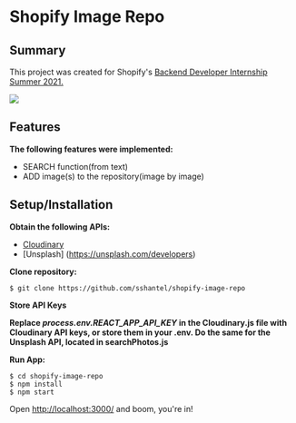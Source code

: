 # Shopify Image Repo

## Summary

This project was created for Shopify's <a href="https://jobs.smartrecruiters.com/ni/Shopify/1529b84e-da5f-49d4-b408-09f0050732be-backend-developer-intern-remote-summer-2021">Backend Developer Internship Summer 2021. </a>

![](images/shopify_giphy.gif)

## <a name="features"></a>Features

<b>The following features were implemented:</b>

- SEARCH function(from text)
- ADD image(s) to the repository(image by image)

## <a name="installation"></a>Setup/Installation

<b>Obtain the following APIs:</b>

- [Cloudinary](https://cloudinary.com/documentation/admin_api)
- [Unsplash] (https://unsplash.com/developers)

<b>Clone repository:</b>

```
$ git clone https://github.com/sshantel/shopify-image-repo
```

<b>Store API Keys</b>

<b>Replace <i>process.env.REACT_APP_API_KEY</i> in the Cloudinary.js file with Cloudinary API keys, or store them in your .env. Do the same for the Unsplash API, located in searchPhotos.js</b>

<b>Run App:</b>

```
$ cd shopify-image-repo
$ npm install
$ npm start
```

Open [http://localhost:3000/](http://localhost:3000/) and boom, you're in!
